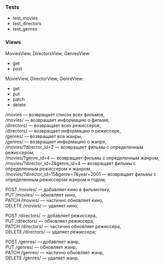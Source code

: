 ### Tests
- test_movies
- test_directors
- test_genres
### Views
MoviesView, DirectorsView, GenresView:  
- get  
- post  

MovieView, DirectorView, GenreView:  
- get  
- put  
- patch  
- delete  

/movies — возвращает список всех фильмов,  
/movies/<id> — возвращает информацию о фильме,  
/directors/ — возвращает всех режиссеров,  
/directors/<id> — возвращает информацию о режиссере,  
/genres/ — возвращает все жанры,  
/genres/<id> — возвращает информацию о жанре,  
/movies/?director_id=2 — возвращает фильмы с определенным режиссером,  
/movies/?genre_id=4 — возвращает фильмы с определенным жанром,  
/movies/?director_id=2&genre_id=4 — возвращает фильмы с определенным режиссером и жанром,  
/movies/?director_id=15&genre=7&year=2001 — возвращает фильмы с определенным режиссером жанром и годом;  

POST /movies/ — добавляет кино в фильмотеку,  
PUT /movies/<id> — обновляет кино,  
PATCH /movies/<id> — частично обновляет кино,  
DELETE /movies/<id> — удаляет кино;  

POST /directors/ — добавляет режиссера,  
PUT /directors/<id> — обновляет режиссера,  
PATCH /directors/<id> — частично обновляет режиссера,  
DELETE /directors/<id> — удаляет режиссера;  

POST /genres/ — добавляет жанр,  
PUT /genres/<id> — обновляет жанр,  
PATCH /genres/<id> — частично обновляет жанр,  
DELETE /genres/<id> — удаляет жанр.  
